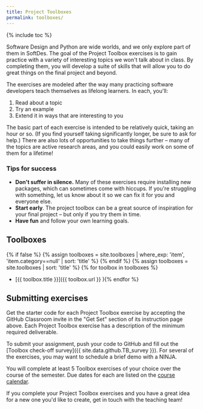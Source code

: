 ```yaml
---
title: Project Toolboxes
permalink: toolboxes/
---
```


{% include toc %}

Software Design and Python are wide worlds, and we only explore part of them in SoftDes.
The goal of the Project Toolbox exercises is to gain practice with a variety of interesting topics we won't talk about in class.
By completing them, you will develop a suite of skills that will allow you to do great things on the final project and beyond.

The exercises are modeled after the way many practicing software developers teach themselves as lifelong learners.
In each, you'll:

  1. Read about a topic
  2. Try an example
  3. Extend it in ways that are interesting to you

The basic part of each exercise is intended to be relatively quick, taking an hour or so.
(If you find yourself taking significantly longer, be sure to ask for help.)
There are also lots of opportunities to take things further – many of the topics are active research areas, and you could easily work on some of them for a lifetime!

### Tips for success

* **Don't suffer in silence.** Many of these exercises require installing new packages, which can sometimes come with hiccups. If you're struggling with something, let us know about it so we can fix it for you and everyone else.
* **Start early**. The project toolbox can be a great source of inspiration for your final project – but only if you try them in time.
* **Have fun** and follow your own learning goals.

## Toolboxes

{% if false %}
{% assign toolboxes = site.toolboxes | where_exp: 'item', 'item.category==null' | sort: 'title' %}
{% endif %}
{% assign toolboxes = site.toolboxes | sort: 'title' %}
{% for toolbox in toolboxes %}
* [{{ toolbox.title }}]({{ toolbox.url }}
){% endfor %}


## Submitting exercises

Get the starter code for each Project Toolbox exercise by accepting the GitHub Classroom invite in the "Get Set" section of its instruction page above.
Each Project Toolbox exercise has a description of the minimum required deliverable.


To submit your assignment, push your code to GitHub and fill out the [Toolbox check-off survey]({{ site.data.github.TB_survey }}).
For several of the exercises, you may want to schedule a brief demo with a NINJA.

You will complete at least 5 Toolbox exercises of your choice over the course of the semester. Due dates for each are listed on the [course calendar](/calendar/).

If you complete your Project Toolbox exercises and you have a great idea for a new one you'd like to create, get in touch with the teaching team!
